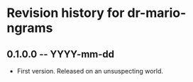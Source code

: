 # Revision history for dr-mario-ngrams

## 0.1.0.0 -- YYYY-mm-dd

* First version. Released on an unsuspecting world.
